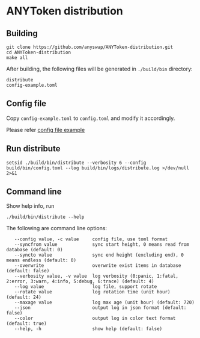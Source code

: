 # ANYToken distribution

## Building

```shell
git clone https://github.com/anyswap/ANYToken-distribution.git
cd ANYToken-distribution
make all
```

After building, the following files will be generated in `./build/bin` directory:

```text
distribute
config-example.toml
```

## Config file

Copy `config-example.toml` to `config.toml` and modify it accordingly.

Please refer [config file example](https://github.com/anyswap/ANYToken-distribution/blob/master/params/config-example.toml)

## Run distribute

```shell
setsid ./build/bin/distribute --verbosity 6 --config build/bin/config.toml --log build/bin/logs/distribute.log >/dev/null 2>&1
```

## Command line

Show help info, run

```shell
./build/bin/distribute --help
```

The following are command line options:

```text
   --config value, -c value     config file, use toml format
   --syncfrom value             sync start height, 0 means read from database (default: 0)
   --syncto value               sync end height (excluding end), 0 means endless (default: 0)
   --overwrite                  overwrite exist items in database (default: false)
   --verbosity value, -v value  log verbosity (0:panic, 1:fatal, 2:error, 3:warn, 4:info, 5:debug, 6:trace) (default: 4)
   --log value                  log file, support rotate
   --rotate value               log rotation time (unit hour) (default: 24)
   --maxage value               log max age (unit hour) (default: 720)
   --json                       output log in json format (default: false)
   --color                      output log in color text format (default: true)
   --help, -h                   show help (default: false)
```
